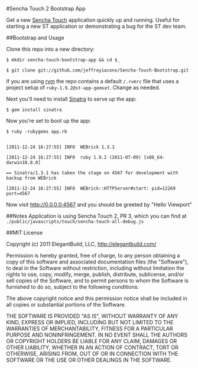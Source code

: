 #Sencha Touch 2 Bootstrap App

Get a new [Sencha Touch] application quickly up and running. Useful for starting a new ST application or demonstrating a bug for the ST dev team.

##Bootstrap and Usage

Clone this repo into a new directory:

`$ mkdir sencha-touch-bootstrap-app && cd $_`

`$ git clone git://github.com/jeffreyiacono/Sencha-Touch-Bootstrap.git`

If you are using [rvm] the repo contains a default `/.rvmrc` file that uses a project setup of `ruby-1.9.2@st-app-gemset`. Change as needed.

Next you'll need to install [Sinatra] to serve up the app:

`$ gem install sinatra`

Now you're set to boot up the app:

`$ ruby -rubygems app.rb`

<code>
[2011-12-24 16:27:55] INFO  WEBrick 1.3.1<br>
[2011-12-24 16:27:55] INFO  ruby 1.9.2 (2011-07-09) [x86_64-darwin10.8.0]<br>
== Sinatra/1.3.1 has taken the stage on 4567 for development with backup from WEBrick<br>
[2011-12-24 16:27:55] INFO  WEBrick::HTTPServer#start: pid=12269 port=4567
</code>

Now visit http://0.0.0.0:4567 and you should be greeted by "Hello Viewport"

  [sencha touch]: http://www.sencha.com/products/touch/
  [rvm]: http://beginrescueend.com/
  [sinatra]: http://sinatrarb.com

##Notes
Application is using Sencha Touch 2, PR 3, which you can find at `./public/javascripts/touch/sencha-touch-all-debug.js`

##MIT License

Copyright (c) 2011 ElegantBuild, LLC, http://elegantbuild.com/

Permission is hereby granted, free of charge, to any person obtaining
a copy of this software and associated documentation files (the
"Software"), to deal in the Software without restriction, including
without limitation the rights to use, copy, modify, merge, publish,
distribute, sublicense, and/or sell copies of the Software, and to
permit persons to whom the Software is furnished to do so, subject to
the following conditions:

The above copyright notice and this permission notice shall be
included in all copies or substantial portions of the Software.

THE SOFTWARE IS PROVIDED "AS IS", WITHOUT WARRANTY OF ANY KIND,
EXPRESS OR IMPLIED, INCLUDING BUT NOT LIMITED TO THE WARRANTIES OF
MERCHANTABILITY, FITNESS FOR A PARTICULAR PURPOSE AND
NONINFRINGEMENT. IN NO EVENT SHALL THE AUTHORS OR COPYRIGHT HOLDERS BE
LIABLE FOR ANY CLAIM, DAMAGES OR OTHER LIABILITY, WHETHER IN AN ACTION
OF CONTRACT, TORT OR OTHERWISE, ARISING FROM, OUT OF OR IN CONNECTION
WITH THE SOFTWARE OR THE USE OR OTHER DEALINGS IN THE SOFTWARE.
